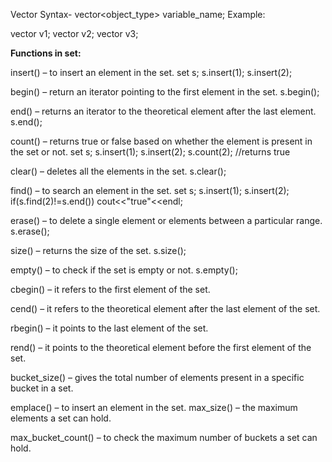 Vector Syntax-
        vector<object_type> variable_name;
        Example:

vector<int> v1;
vector<char> v2;
vector<string> v3;


**Functions in set:**

insert() – to insert an element in the set.
set<int> s;
s.insert(1);
s.insert(2);


begin() – return an iterator pointing to the first element in the set.
s.begin();


end() – returns an iterator to the theoretical element after the last element.
s.end();


count() – returns true or false based on whether the element is present in the set or not.
set<int> s;
s.insert(1);
s.insert(2);
s.count(2); //returns true


clear() – deletes all the elements in the set.
s.clear();


find() – to search an element in the set.
set<int> s;
s.insert(1);
s.insert(2);
if(s.find(2)!=s.end())
cout<<"true"<<endl;


erase() – to delete a single element or elements between a particular range.
s.erase();


size() – returns the size of the set.
s.size();


empty() – to check if the set is empty or not.
s.empty();

cbegin() – it refers to the first element of the set.


cend() – it refers to the theoretical element after the last element of the set.


rbegin() – it points to the last element of the set.


rend() – it points to the theoretical element before the first element of the set.


bucket_size() – gives the total number of elements present in a specific bucket in a set.


emplace() – to insert an element in the set.
max_size() – the maximum elements a set can hold.


max_bucket_count() – to check the maximum number of buckets a set can hold.
